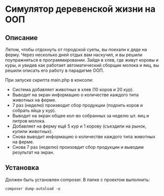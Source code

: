 #  Симулятор деревенской жизни на ООП
## Описание
Летом, чтобы отдохнуть от городской суеты, вы поехали к дяде на ферму. Через несколько дней отдых вам наскучил, и вы решили поупражняться в программировании. Зайдя в хлев, где живут коровы и куры, и увидев как работает автоматический сборщик молока и яиц, вы решили описать его работу в парадигме ООП.

При запуске скрипта main.php в консоли:

- Система добавляет животных в хлев (10 коров и 20 кур).
- Выводит на экран информацию о количестве каждого типа животных на ферме.
- 7 раз (неделю) производит сбор продукции (подоить коров и собрать яйца у кур).
- Выводит на экран общее кол-во собранных за неделю шт. яиц и литров молока.
- Добавляет на ферму ещё 5 кур и 1 корову (съездили на рынок, купили животных).
- Снова выводит информацию о количестве каждого типа животных на ферме.
- Снова 7 раз (неделю) произовдит сбор продукции и выводим результат на экран.

## Установка
Должен быть установлен composer. В папке с проектом выполнить:
```
composer dump-autoload -o
```
